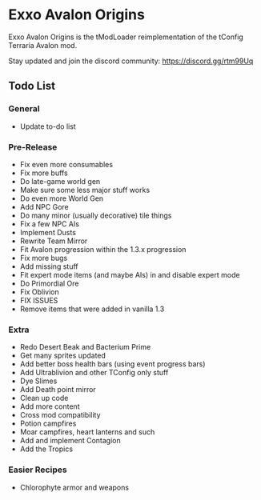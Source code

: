 # Exxo Avalon Origins

Exxo Avalon Origins is the tModLoader reimplementation of the tConfig Terraria Avalon mod.

Stay updated and join the discord community: <https://discord.gg/rtm99Uq>

## Todo List

### General

* Update to-do list

### Pre-Release

* Fix even more consumables
* Fix more buffs
* Do late-game world gen
* Make sure some less major stuff works
* Do even more World Gen
* Add NPC Gore
* Do many minor (usually decorative) tile things
* Fix a few NPC AIs
* Implement Dusts
* Rewrite Team Mirror
* Fit Avalon progression within the 1.3.x progression
* Fix more bugs
* Add missing stuff
* Fit expert mode items (and maybe AIs) in and disable expert mode
* Do Primordial Ore
* Fix Oblivion
* FIX ISSUES
* Remove items that were added in vanilla 1.3

### Extra

* Redo Desert Beak and Bacterium Prime
* Get many sprites updated
* Add better boss health bars (using event progress bars)
* Add Ultrablivion and other TConfig only stuff
* Dye Slimes
* Add Death point mirror
* Clean up code
* Add more content
* Cross mod compatibility
* Potion campfires
* Moar campfires, heart lanterns and such
* Add and implement Contagion
* Add the Tropics

### Easier Recipes

* Chlorophyte armor and weapons